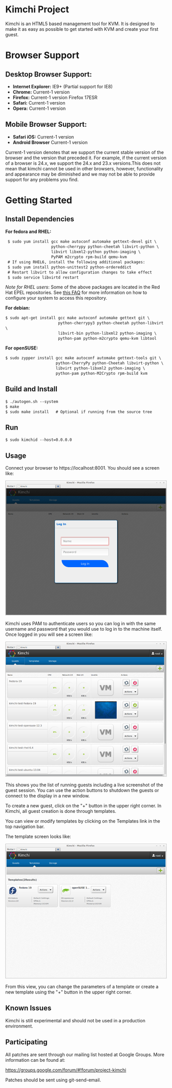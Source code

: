 Kimchi Project
==============

Kimchi is an HTML5 based management tool for KVM.  It is designed to make it
as easy as possible to get started with KVM and create your first guest.

Browser Support
===============
Desktop Browser Support:
-----------------------
* **Internet Explorer:** IE9+ (Partial support for IE8)
* **Chrome:** Current-1 version
* **Firefox:** Current-1 version Firefox 17ESR
* **Safari:** Current-1 version
* **Opera:** Current-1 version

Mobile Browser Support:
-----------------------
* **Safari iOS:** Current-1 version
* **Android Browser** Current-1 version

Current-1 version denotes that we support the current stable version of the browser and the version
that preceded it. For example, if the current version of a browser is 24.x, we support the 24.x and
23.x versions.This does not mean that kimchi cannot be used in other browsers, however, functionality
and appearance may be diminished and we may not be able to provide support for any problems you find.

Getting Started
===============

Install Dependencies
--------------------

**For fedora and RHEL:**

     $ sudo yum install gcc make autoconf automake gettext-devel git \
                        python-cherrypy python-cheetah libvirt-python \
                        libvirt libxml2-python python-imaging \
                        PyPAM m2crypto rpm-build qemu-kvm
     # If using RHEL6, install the following additional packages:
     $ sudo yum install python-unittest2 python-ordereddict
     # Restart libvirt to allow configuration changes to take effect
     $ sudo service libvirtd restart

*Note for RHEL users*: Some of the above packages are located in the Red Hat
EPEL repositories.  See
[this FAQ](http://fedoraproject.org/wiki/EPEL#How_can_I_use_these_extra_packages.3F)
for more information on how to configure your system to access this repository.

**For debian:**

    $ sudo apt-get install gcc make autoconf automake gettext git \
                           python-cherrypy3 python-cheetah python-libvirt \
                           libvirt-bin python-libxml2 python-imaging \
                           python-pam python-m2crypto qemu-kvm libtool

**For openSUSE:**

    $ sudo zypper install gcc make autoconf automake gettext-tools git \
                          python-CherryPy python-Cheetah libvirt-python \
                          libvirt python-libxml2 python-imaging \
                          python-pam python-M2Crypto rpm-build kvm


Build and Install
-----------------

    $ ./autogen.sh --system
    $ make
    $ sudo make install   # Optional if running from the source tree

Run
---

    $ sudo kimchid --host=0.0.0.0

Usage
-----

Connect your browser to https://localhost:8001.  You should see a screen like:

![Kimchi Login Screen](/docs/kimchi-login.png)

Kimchi uses PAM to authenticate users so you can log in with the same username
and password that you would use to log in to the machine itself.  Once logged in
you will see a screen like:

![Kimchi Guest View](/docs/kimchi-guest.png)

This shows you the list of running guests including a live screenshot of
the guest session.  You can use the action buttons to shutdown the guests
or connect to the display in a new window.

To create a new guest, click on the "+" button in the upper right corner.
In Kimchi, all guest creation is done through templates.

You can view or modify templates by clicking on the Templates link in the
top navigation bar.

The template screen looks like:

![Kimchi Template View](/docs/kimchi-templates.png)

From this view, you can change the parameters of a template or create a
new template using the "+" button in the upper right corner.

Known Issues
------------

Kimchi is still experimental and should not be used in a production
environment.

Participating
-------------

All patches are sent through our mailing list hosted at Google Groups.  More
information can be found at:

https://groups.google.com/forum/#!forum/project-kimchi

Patches should be sent using git-send-email.
